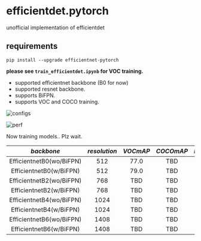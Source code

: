 # efficientdet.pytorch
unofficial implementation of efficientdet

## requirements
`pip install --upgrade efficientnet-pytorch`

**please see `train_efficientdet.ipynb` for VOC training.**

- supported efficientnet backbone (B0 for now)
- supported resnet backbone.
- supports BiFPN.
- supports VOC and COCO training.

![configs](https://miro.medium.com/max/678/1*hGTQY4XHbAtPch7nLEp12g.png)

![perf](https://miro.medium.com/max/1922/1*QVVzgKBg7P4nbKHcnO1uKQ.png)

Now training models.. Plz wait.

|*backbone*|*resolution*|*VOCmAP*    |*COCOmAP*|*Inference[ms]*|*model*|
|:------:|:------------:|:----------:|:-------:|:-------------:|:-----:|
|EfficientnetB0(wo/BiFPN)|512      |77.0       |TBD         |               |       |
|EfficientnetB0(w/BiFPN) |512      |79.0       |TBD         |               |       |
|EfficientnetB2(wo/BiFPN)|768      |TBD       |TBD         |               |       |
|EfficientnetB2(w/BiFPN) |768      |TBD       |TBD         |               |       |
|EfficientnetB4(wo/BiFPN)|1024      |TBD       |TBD         |               |       |
|EfficientnetB4(w/BiFPN) |1024      |TBD       |TBD         |               |       |
|EfficientnetB6(wo/BiFPN)|1408      |TBD       |TBD         |               |       |
|EfficientnetB6(w/BiFPN) |1408      |TBD       |TBD         |               |       |
